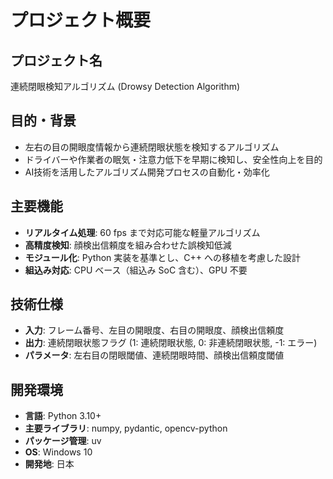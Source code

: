 # プロジェクト概要

## プロジェクト名
連続閉眼検知アルゴリズム (Drowsy Detection Algorithm)

## 目的・背景
- 左右の目の開眼度情報から連続閉眼状態を検知するアルゴリズム
- ドライバーや作業者の眠気・注意力低下を早期に検知し、安全性向上を目的
- AI技術を活用したアルゴリズム開発プロセスの自動化・効率化

## 主要機能
- **リアルタイム処理**: 60 fps まで対応可能な軽量アルゴリズム
- **高精度検知**: 顔検出信頼度を組み合わせた誤検知低減
- **モジュール化**: Python 実装を基準とし、C++ への移植を考慮した設計
- **組込み対応**: CPU ベース（組込み SoC 含む）、GPU 不要

## 技術仕様
- **入力**: フレーム番号、左目の開眼度、右目の開眼度、顔検出信頼度
- **出力**: 連続閉眼状態フラグ (1: 連続閉眼状態, 0: 非連続閉眼状態, -1: エラー)
- **パラメータ**: 左右目の閉眼閾値、連続閉眼時間、顔検出信頼度閾値

## 開発環境
- **言語**: Python 3.10+
- **主要ライブラリ**: numpy, pydantic, opencv-python
- **パッケージ管理**: uv
- **OS**: Windows 10
- **開発地**: 日本